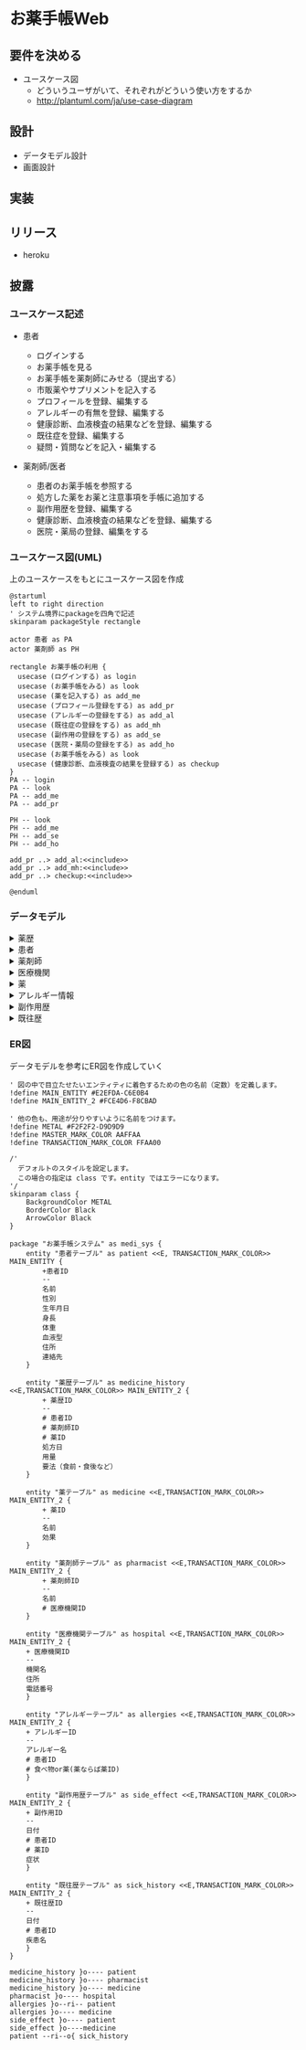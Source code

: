 # お薬手帳Web
## 要件を決める
- ユースケース図
  - どういうユーザがいて、それぞれがどういう使い方をするか
  - http://plantuml.com/ja/use-case-diagram
## 設計
- データモデル設計
- 画面設計
## 実装
## リリース
- heroku
## 披露

### ユースケース記述
- 患者
  - ログインする
  - お薬手帳を見る
  - お薬手帳を薬剤師にみせる（提出する）
  - 市販薬やサプリメントを記入する
  - プロフィールを登録、編集する
  - アレルギーの有無を登録、編集する
  - 健康診断、血液検査の結果などを登録、編集する
  - 既往症を登録、編集する
  - 疑問・質問などを記入・編集する

- 薬剤師/医者
  - 患者のお薬手帳を参照する
  - 処方した薬をお薬と注意事項を手帳に追加する
  - 副作用歴を登録、編集する
  - 健康診断、血液検査の結果などを登録、編集する
  - 医院・薬局の登録、編集をする


### ユースケース図(UML)

上のユースケースをもとにユースケース図を作成
```uml
@startuml
left to right direction
' システム境界にpackageを四角で記述
skinparam packageStyle rectangle

actor 患者 as PA
actor 薬剤師 as PH

rectangle お薬手帳の利用 {
  usecase (ログインする) as login
  usecase (お薬手帳をみる) as look
  usecase (薬を記入する) as add_me
  usecase (プロフィール登録をする) as add_pr
  usecase (アレルギーの登録をする) as add_al
  usecase (既往症の登録をする) as add_mh
  usecase (副作用の登録をする) as add_se
  usecase (医院・薬局の登録をする) as add_ho
  usecase (お薬手帳をみる) as look
  usecase (健康診断、血液検査の結果を登録する) as checkup
}
PA -- login
PA -- look
PA -- add_me
PA -- add_pr

PH -- look
PH -- add_me
PH -- add_se
PH -- add_ho

add_pr ..> add_al:<<include>>
add_pr ..> add_mh:<<include>>
add_pr ..> checkup:<<include>>

@enduml
```

### データモデル
<details>
<summary>薬歴</summary>

- 薬歴ID
- 処方日
- 患者ID
- 薬剤師ID
- 薬ID
- 用量
- 要法（食前・食後など）
</details>

<details>
<summary>患者</summary>

- 患者ID
- 名前
- 性別
- 生年月日
- 身長
- 体重
- 血液型
- 住所
- 連絡先
</details>

<details>
<summary>薬剤師</summary>

- 薬剤師ID
- 名前
- 医療機関ID 
</details>

<details>
<summary>医療機関</summary>

- 医療機関ID
- 機関名
- 住所
- 電話番号
</details>

<details>
<summary>薬</summary>

- 薬ID
- 名前
- 効果
</details>
<details>
<summary>アレルギー情報</summary>

- アレルギーID
- アレルギー名
- 患者ID
- 食べ物or薬
    - 薬ID
    - 食べ物
</details>
<details>
<summary>副作用歴</summary>

- 副作用ID
- 日付
- 患者ID
- 薬ID
- 症状
</details>

<details>
<summary>既往歴</summary>

- 既往歴ID
- 日付
- 患者ID
- 疾患
</details>

### ER図
データモデルを参考にER図を作成していく
```uml
' 図の中で目立たせたいエンティティに着色するための色の名前（定数）を定義します。
!define MAIN_ENTITY #E2EFDA-C6E0B4
!define MAIN_ENTITY_2 #FCE4D6-F8CBAD

' 他の色も、用途が分りやすいように名前をつけます。
!define METAL #F2F2F2-D9D9D9
!define MASTER_MARK_COLOR AAFFAA
!define TRANSACTION_MARK_COLOR FFAA00

/'
  デフォルトのスタイルを設定します。
  この場合の指定は class です。entity ではエラーになります。
'/
skinparam class {
    BackgroundColor METAL
    BorderColor Black
    ArrowColor Black
}

package "お薬手帳システム" as medi_sys {
    entity "患者テーブル" as patient <<E, TRANSACTION_MARK_COLOR>> MAIN_ENTITY {
        +患者ID
        --
        名前
        性別
        生年月日
        身長
        体重
        血液型
        住所
        連絡先
    }

    entity "薬歴テーブル" as medicine_history <<E,TRANSACTION_MARK_COLOR>> MAIN_ENTITY_2 {
        + 薬歴ID
        --
        # 患者ID
        # 薬剤師ID
        # 薬ID
        処方日
        用量
        要法（食前・食後など）
    }
    
    entity "薬テーブル" as medicine <<E,TRANSACTION_MARK_COLOR>> MAIN_ENTITY_2 {
        + 薬ID
        --
        名前
        効果
    }
    
    entity "薬剤師テーブル" as pharmacist <<E,TRANSACTION_MARK_COLOR>> MAIN_ENTITY_2 {
        + 薬剤師ID
        --
        名前
        # 医療機関ID 
    }
    
    entity "医療機関テーブル" as hospital <<E,TRANSACTION_MARK_COLOR>> MAIN_ENTITY_2 {
    + 医療機関ID
    --
    機関名
    住所
    電話番号
    }

    entity "アレルギーテーブル" as allergies <<E,TRANSACTION_MARK_COLOR>> MAIN_ENTITY_2 {
    + アレルギーID
    --
    アレルギー名
    # 患者ID
    # 食べ物or薬(薬ならば薬ID)
    }
    
    entity "副作用歴テーブル" as side_effect <<E,TRANSACTION_MARK_COLOR>> MAIN_ENTITY_2 {
    + 副作用ID
    --
    日付
    # 患者ID
    # 薬ID
    症状
    }
    
    entity "既往歴テーブル" as sick_history <<E,TRANSACTION_MARK_COLOR>> MAIN_ENTITY_2 {
    + 既往歴ID
    --
    日付
    # 患者ID
    疾患名
    }
}

medicine_history }o---- patient 
medicine_history }o---- pharmacist
medicine_history }o---- medicine
pharmacist }o---- hospital
allergies }o--ri-- patient
allergies }o---- medicine
side_effect }o---- patient
side_effect }o----medicine
patient --ri--o{ sick_history
```